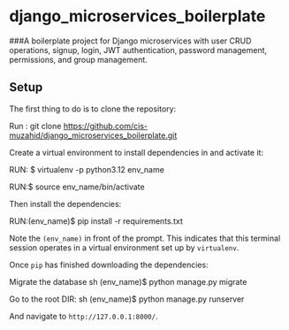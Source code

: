 # django_microservices_boilerplate
###A boilerplate project for Django microservices with user CRUD operations, signup, login, JWT authentication, password management, permissions, and group management.

## Setup

The first thing to do is to clone the repository:

Run : git clone https://github.com/cis-muzahid/django_microservices_boilerplate.git

Create a virtual environment to install dependencies in and activate it:

RUN: $ virtualenv -p python3.12 env_name


RUN:$ source env_name/bin/activate


Then install the dependencies:


RUN:(env_name)$ pip install -r requirements.txt


Note the `(env_name)` in front of the prompt. This indicates that this terminal
session operates in a virtual environment set up by `virtualenv`.

Once `pip` has finished downloading the dependencies:

Migrate the database
sh
(env_name)$ python manage.py migrate


Go to the root DIR:
sh
(env_name)$ python manage.py runserver

And navigate to `http://127.0.0.1:8000/`.